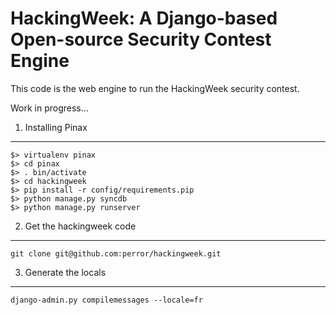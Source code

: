    HackingWeek: A Django-based Open-source Security Contest Engine
===============================================================

This code is the web engine to run the HackingWeek security contest.

Work in progress...


1. Installing Pinax
-------------------

    $> virtualenv pinax
    $> cd pinax
    $> . bin/activate
    $> cd hackingweek
    $> pip install -r config/requirements.pip
    $> python manage.py syncdb
    $> python manage.py runserver


2. Get the hackingweek code
---------------------------

    git clone git@github.com:perror/hackingweek.git


3. Generate the locals
----------------------

    django-admin.py compilemessages --locale=fr
